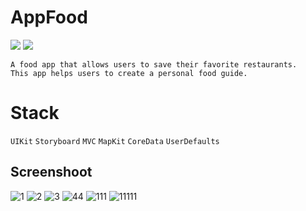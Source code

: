 # AppFood
<p><img src="https://img.shields.io/badge/iOS-15.0+-865EFC.svg" /> <img src="https://img.shields.io/badge/iPadOS-15.0+-F65EFC.svg"/></p>

 ```
A food app that allows users to save their favorite restaurants.
This app helps users to create a personal food guide.
  ```
 # Stack
 ```UIKit``` ```Storyboard``` ```MVC``` ```MapKit``` ```CoreData``` ```UserDefaults```





  ## Screenshoot 
![1](https://user-images.githubusercontent.com/107209053/174886478-191308d9-7484-4a36-a505-3cb90eae1fde.png)
![2](https://user-images.githubusercontent.com/107209053/174886483-2a5d8a0e-d262-4a9c-ab56-2e18d3c621f2.png)
![3](https://user-images.githubusercontent.com/107209053/174886491-35e58e47-b97b-4c6c-b520-7d26f6f0246f.png)
![44](https://user-images.githubusercontent.com/107209053/174886499-b46d6bfd-8275-4c2e-9440-0ec9f50bf548.png)
![111](https://user-images.githubusercontent.com/107209053/175041129-6d68c8aa-633a-4588-9380-0da9e8c414cc.gif)
![11111](https://user-images.githubusercontent.com/107209053/175041106-3fa3a785-e5bb-4d15-a7a2-56cbdf6fe091.gif)
